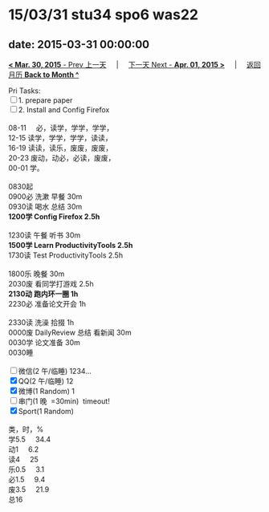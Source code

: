 # 15/03/31 stu34 spo6 was22

date: 2015-03-31 00:00:00
---
[**< Mar. 30, 2015** - Prev 上一天](/lifelogs/2015/03/d30.html) &nbsp; &nbsp; | &nbsp; &nbsp; [下一天 Next - **Apr. 01, 2015 >**](/lifelogs/2015/04/d01.html) &nbsp; &nbsp; |  &nbsp; &nbsp; [返回月历 **Back to Month ^**](/lifelogs/2015/03/index.html)
<br/><div>Pri Tasks:<br/><input type="checkbox" />1. prepare paper</div><div><input type="checkbox" />2. Install and Config Firefox</div><div><div><br/></div>08-11     必，读学，学学，学学，<br/>12-15 读学，学学，学学，读读，<br/>16-19 读读，读乐，废废，废废，<br/>20-23 废动，动必，必读，废废，</div><div>00-01 学。<br/><div><br/></div>0830起<br/>0900必 洗漱 早餐 30m<br/>0930读 喝水 总结 30m<br/><b>1200学 Config Firefox 2.5h</b><div><br/></div>1230读 午餐 听书 30m</div><div><b>1500学 Learn ProductivityTools 2.5h</b> </div><div>1730读 Test ProductivityTools 2.5h<div><br/></div>1800乐 晚餐 30m<br/>2030废 看同学打游戏 2.5h</div><div><div><b>2130动 跑内环一圈 1h</b></div>2230必 准备论文开会 1h</div><div><br/>2330读 洗澡 拾掇 1h<br/>0000废 DailyReview 总结 看新闻 30m</div><div>0030学 论文准备 30m</div><div>0030睡</div><div><br/><input type="checkbox" />微信(2 午/临睡) 1234…<br/></div><div><input type="checkbox" checked="true" />QQ(2 午/临睡) 12</div><div><input type="checkbox" checked="true" />微博(1 Random) 1</div><div><input type="checkbox" />串门(1 晚  =30min)  timeout!</div><div><input type="checkbox" checked="true" />Sport(1 Random) <br/><div><br/></div>类，时，%<br/>学5.5     34.4<br/>动1     6.2<br/>读4     25<br/>乐0.5     3.1<br/>必1.5     9.4<br/>废3.5     21.9<br/>总16</div>
